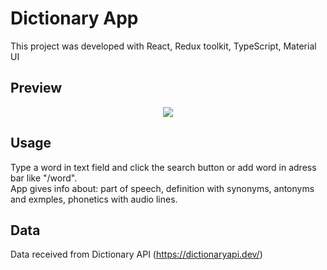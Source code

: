 # Dictionary App

This project was developed with React, Redux toolkit, TypeScript, Material UI

## Preview
<div style="text-align:center"><img src="https://user-images.githubusercontent.com/89910618/166106058-23c3d1be-13e2-4933-ad5f-c7a41b2ca962.png"/></div>


## Usage 
Type a word in text field and click the search button or add word in adress bar like "/word". <br/>
App gives info about: part of speech, definition with synonyms, antonyms and exmples, phonetics with audio lines.

## Data
Data received from Dictionary API (https://dictionaryapi.dev/)



